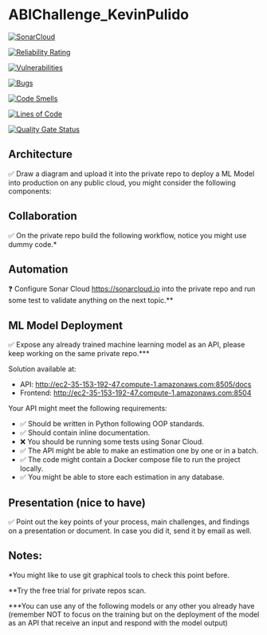 # ABIChallenge_KevinPulido

[![SonarCloud](https://sonarcloud.io/images/project_badges/sonarcloud-white.svg)](https://sonarcloud.io/summary/new_code?id=kevinpulido89_ABIChallenge_KevinPulido)

[![Reliability Rating](https://sonarcloud.io/api/project_badges/measure?project=kevinpulido89_ABIChallenge_KevinPulido&metric=reliability_rating&token=cd266abb39a99244a87c0d25f8450ee3a0ab198f)](https://sonarcloud.io/summary/new_code?id=kevinpulido89_ABIChallenge_KevinPulido)

[![Vulnerabilities](https://sonarcloud.io/api/project_badges/measure?project=kevinpulido89_ABIChallenge_KevinPulido&metric=vulnerabilities&token=cd266abb39a99244a87c0d25f8450ee3a0ab198f)](https://sonarcloud.io/summary/new_code?id=kevinpulido89_ABIChallenge_KevinPulido)

[![Bugs](https://sonarcloud.io/api/project_badges/measure?project=kevinpulido89_ABIChallenge_KevinPulido&metric=bugs&token=cd266abb39a99244a87c0d25f8450ee3a0ab198f)](https://sonarcloud.io/summary/new_code?id=kevinpulido89_ABIChallenge_KevinPulido)

[![Code Smells](https://sonarcloud.io/api/project_badges/measure?project=kevinpulido89_ABIChallenge_KevinPulido&metric=code_smells&token=cd266abb39a99244a87c0d25f8450ee3a0ab198f)](https://sonarcloud.io/summary/new_code?id=kevinpulido89_ABIChallenge_KevinPulido)

[![Lines of Code](https://sonarcloud.io/api/project_badges/measure?project=kevinpulido89_ABIChallenge_KevinPulido&metric=ncloc&token=cd266abb39a99244a87c0d25f8450ee3a0ab198f)](https://sonarcloud.io/summary/new_code?id=kevinpulido89_ABIChallenge_KevinPulido)

[![Quality Gate Status](https://sonarcloud.io/api/project_badges/measure?project=kevinpulido89_ABIChallenge_KevinPulido&metric=alert_status&token=cd266abb39a99244a87c0d25f8450ee3a0ab198f)](https://sonarcloud.io/summary/new_code?id=kevinpulido89_ABIChallenge_KevinPulido)

## Architecture
✅ Draw a diagram and upload it into the private repo to deploy a ML Model into production on any
public cloud, you might consider the following components:

## Collaboration
✅ On the private repo build the following workflow, notice you might use dummy code.*

## Automation
❓ Configure Sonar Cloud https://sonarcloud.io into the private repo and run some test to validate
anything on the next topic.**

## ML Model Deployment

✅ Expose any already trained machine learning model as an API, please keep working on the
same private repo.***

Solution available at:
 - API: http://ec2-35-153-192-47.compute-1.amazonaws.com:8505/docs
 - Frontend: http://ec2-35-153-192-47.compute-1.amazonaws.com:8504

Your API might meet the following requirements:
- ✅ Should be written in Python following OOP standards.
- ✅ Should contain inline documentation.
- ❌ You should be running some tests using Sonar Cloud.
- ✅ The API might be able to make an estimation one by one or in a batch.
- ✅ The code might contain a Docker compose file to run the project locally.
- ✅ You might be able to store each estimation in any database.

## Presentation (nice to have)
✅ Point out the key points of your process, main challenges, and findings on a presentation or
document. In case you did it, send it by email as well.


## Notes:
*You might like to use git graphical tools to check this point before.

**Try the free trial for private repos scan.

***You can use any of the following models or any other you already have (remember NOT to focus on
the training but on the deployment of the model as an API that receive an input and respond with the
model output)
